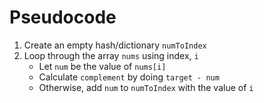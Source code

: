 # Pseudocode

1. Create an empty hash/dictionary `numToIndex`
2. Loop through the array `nums` using index, `i`
   - Let `num` be the value of `nums[i]`
   - Calculate `complement` by doing `target - num`
   - Otherwise, add `num` to `numToIndex` with the value of `i`
